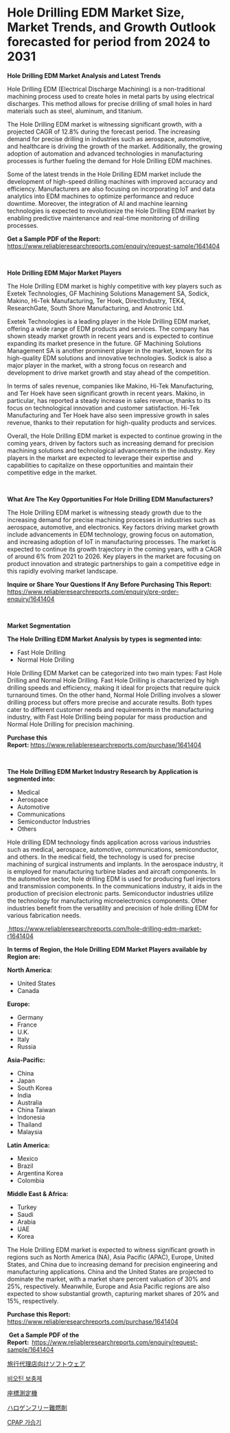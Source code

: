 <p><h1>Hole Drilling EDM Market Size, Market Trends, and Growth Outlook forecasted for period from 2024 to 2031</h1></p><p><strong>Hole Drilling EDM Market Analysis and Latest Trends</strong></p>
<p><p>Hole Drilling EDM (Electrical Discharge Machining) is a non-traditional machining process used to create holes in metal parts by using electrical discharges. This method allows for precise drilling of small holes in hard materials such as steel, aluminum, and titanium.</p><p>The Hole Drilling EDM market is witnessing significant growth, with a projected CAGR of 12.8% during the forecast period. The increasing demand for precise drilling in industries such as aerospace, automotive, and healthcare is driving the growth of the market. Additionally, the growing adoption of automation and advanced technologies in manufacturing processes is further fueling the demand for Hole Drilling EDM machines.</p><p>Some of the latest trends in the Hole Drilling EDM market include the development of high-speed drilling machines with improved accuracy and efficiency. Manufacturers are also focusing on incorporating IoT and data analytics into EDM machines to optimize performance and reduce downtime. Moreover, the integration of AI and machine learning technologies is expected to revolutionize the Hole Drilling EDM market by enabling predictive maintenance and real-time monitoring of drilling processes.</p></p>
<p><strong>Get a Sample PDF of the Report:&nbsp;</strong> <a href="https://www.reliableresearchreports.com/enquiry/request-sample/1641404">https://www.reliableresearchreports.com/enquiry/request-sample/1641404</a></p>
<p>&nbsp;</p>
<p><strong>Hole Drilling EDM Major Market Players</strong></p>
<p><p>The Hole Drilling EDM market is highly competitive with key players such as Exetek Technologies, GF Machining Solutions Management SA, Sodick, Makino, Hi-Tek Manufacturing, Ter Hoek, DirectIndustry, TEK4, ResearchGate, South Shore Manufacturing, and Anotronic Ltd. </p><p>Exetek Technologies is a leading player in the Hole Drilling EDM market, offering a wide range of EDM products and services. The company has shown steady market growth in recent years and is expected to continue expanding its market presence in the future. GF Machining Solutions Management SA is another prominent player in the market, known for its high-quality EDM solutions and innovative technologies. Sodick is also a major player in the market, with a strong focus on research and development to drive market growth and stay ahead of the competition.</p><p>In terms of sales revenue, companies like Makino, Hi-Tek Manufacturing, and Ter Hoek have seen significant growth in recent years. Makino, in particular, has reported a steady increase in sales revenue, thanks to its focus on technological innovation and customer satisfaction. Hi-Tek Manufacturing and Ter Hoek have also seen impressive growth in sales revenue, thanks to their reputation for high-quality products and services.</p><p>Overall, the Hole Drilling EDM market is expected to continue growing in the coming years, driven by factors such as increasing demand for precision machining solutions and technological advancements in the industry. Key players in the market are expected to leverage their expertise and capabilities to capitalize on these opportunities and maintain their competitive edge in the market.</p></p>
<p>&nbsp;</p>
<p><strong>What Are The Key Opportunities For Hole Drilling EDM Manufacturers?</strong></p>
<p><p>The Hole Drilling EDM market is witnessing steady growth due to the increasing demand for precise machining processes in industries such as aerospace, automotive, and electronics. Key factors driving market growth include advancements in EDM technology, growing focus on automation, and increasing adoption of IoT in manufacturing processes. The market is expected to continue its growth trajectory in the coming years, with a CAGR of around 6% from 2021 to 2026. Key players in the market are focusing on product innovation and strategic partnerships to gain a competitive edge in this rapidly evolving market landscape.</p></p>
<p><strong>Inquire or Share Your Questions If Any Before Purchasing This Report:</strong> <a href="https://www.reliableresearchreports.com/enquiry/pre-order-enquiry/1641404">https://www.reliableresearchreports.com/enquiry/pre-order-enquiry/1641404</a></p>
<p>&nbsp;</p>
<p><strong>Market Segmentation</strong></p>
<p><strong>The Hole Drilling EDM Market Analysis by types is segmented into:</strong></p>
<p><ul><li>Fast Hole Drilling</li><li>Normal Hole Drilling</li></ul></p>
<p><p>Hole Drilling EDM Market can be categorized into two main types: Fast Hole Drilling and Normal Hole Drilling. Fast Hole Drilling is characterized by high drilling speeds and efficiency, making it ideal for projects that require quick turnaround times. On the other hand, Normal Hole Drilling involves a slower drilling process but offers more precise and accurate results. Both types cater to different customer needs and requirements in the manufacturing industry, with Fast Hole Drilling being popular for mass production and Normal Hole Drilling for precision machining.</p></p>
<p><strong>Purchase this Report:&nbsp;</strong><a href="https://www.reliableresearchreports.com/purchase/1641404">https://www.reliableresearchreports.com/purchase/1641404</a></p>
<p>&nbsp;</p>
<p><strong>The Hole Drilling EDM Market Industry Research by Application is segmented into:</strong></p>
<p><ul><li>Medical</li><li>Aerospace</li><li>Automotive</li><li>Communications</li><li>Semiconductor Industries</li><li>Others</li></ul></p>
<p><p>Hole drilling EDM technology finds application across various industries such as medical, aerospace, automotive, communications, semiconductor, and others. In the medical field, the technology is used for precise machining of surgical instruments and implants. In the aerospace industry, it is employed for manufacturing turbine blades and aircraft components. In the automotive sector, hole drilling EDM is used for producing fuel injectors and transmission components. In the communications industry, it aids in the production of precision electronic parts. Semiconductor industries utilize the technology for manufacturing microelectronics components. Other industries benefit from the versatility and precision of hole drilling EDM for various fabrication needs.</p></p>
<p><a href="https://www.reliableresearchreports.com/hole-drilling-edm-market-r1641404">&nbsp;https://www.reliableresearchreports.com/hole-drilling-edm-market-r1641404</a></p>
<p><strong>In terms of Region, the Hole Drilling EDM Market Players available by Region are:</strong></p>
<p>
    <p> <strong> North America: </strong>
        <ul>
            <li>United States</li>
            <li>Canada</li>
        </ul>
        </p> 
    <p> <strong> Europe: </strong>
        <ul>
            <li>Germany</li>
            <li>France</li>
            <li>U.K.</li>
            <li>Italy</li>
            <li>Russia</li>
        </ul>
        </p> 
    <p> <strong> Asia-Pacific: </strong>
        <ul>
            <li>China</li>
            <li>Japan</li>
            <li>South Korea</li>
            <li>India</li>
            <li>Australia</li>
            <li>China Taiwan</li>
            <li>Indonesia</li>
            <li>Thailand</li>
            <li>Malaysia</li>
        </ul>
        </p> 
    <p> <strong> Latin America: </strong>
        <ul>
            <li>Mexico</li>
            <li>Brazil</li>
            <li>Argentina Korea</li>
            <li>Colombia</li>
        </ul>
        </p> 
    <p> <strong> Middle East & Africa: </strong>
        <ul>
            <li>Turkey</li>
            <li>Saudi</li>
            <li>Arabia</li>
            <li>UAE</li>
            <li>Korea</li>
        </ul>
    </p>
    </p>
<p><p>The Hole Drilling EDM market is expected to witness significant growth in regions such as North America (NA), Asia Pacific (APAC), Europe, United States, and China due to increasing demand for precision engineering and manufacturing applications. China and the United States are projected to dominate the market, with a market share percent valuation of 30% and 25%, respectively. Meanwhile, Europe and Asia Pacific regions are also expected to show substantial growth, capturing market shares of 20% and 15%, respectively.</p></p>
<p><strong>Purchase this Report: </strong><a href="https://www.reliableresearchreports.com/purchase/1641404">https://www.reliableresearchreports.com/purchase/1641404</a></p>
<p>&nbsp;<strong>Get a Sample PDF of the Report:&nbsp;&nbsp;</strong><a href="https://www.reliableresearchreports.com/enquiry/request-sample/1641404">https://www.reliableresearchreports.com/enquiry/request-sample/1641404</a></p>
<p><strong></strong></p>
<p><p><a href="https://github.com/one-cool-chick/Market-Research-Report-List-1/blob/main/971581537159.md">旅行代理店向けソフトウェア</a></p><p><a href="https://medium.com/@koleledner/%EB%B9%84%EC%98%A4%ED%8B%B4-%EB%B3%B4%EC%B6%A9%EC%A0%9C-%EC%8B%9C%EC%9E%A5-%ED%86%B5%EC%B0%B0-%EC%8B%9C%EC%9E%A5-%EB%8F%99%ED%96%A5-%EC%84%B1%EC%9E%A5%EB%A5%A0-2024%EB%85%84%EB%B6%80%ED%84%B0-2031%EB%85%84%EA%B9%8C%EC%A7%80-%EC%98%88%EC%B8%A1-5ee6fe16d6cb">비오틴 보충제</a></p><p><a href="https://medium.com/@isabeleterson7845/%E5%BA%A7%E6%A8%99%E6%B8%AC%E5%AE%9A%E6%A9%9F%E5%B8%82%E5%A0%B4%E3%82%B7%E3%82%A7%E3%82%A2%E3%81%AE%E6%8E%A8%E7%A7%BB%E3%81%A8%E5%B8%82%E5%A0%B4%E6%88%90%E9%95%B7%E3%83%88%E3%83%AC%E3%83%B3%E3%83%892024%E5%B9%B4%E3%81%8B%E3%82%892031%E5%B9%B4%E3%81%BE%E3%81%A7-59170cb06c03">座標測定機</a></p><p><a href="https://medium.com/@chrispcreem58/%E3%83%8F%E3%83%AD%E3%82%B2%E3%83%B3%E3%83%95%E3%83%AA%E3%83%BC%E3%81%AE%E9%9B%A3%E7%87%83%E5%89%A4%E5%B8%82%E5%A0%B4%E3%82%92%E5%88%86%E6%9E%90%E3%81%99%E3%82%8B-%E3%82%B0%E3%83%AD%E3%83%BC%E3%83%90%E3%83%AB%E7%94%A3%E6%A5%AD%E3%81%AE%E8%A6%96%E7%82%B9%E3%81%A8%E4%BA%88%E6%B8%AC-2024%E5%B9%B4%E3%81%8B%E3%82%892031%E5%B9%B4%E3%81%BE%E3%81%A7-7d8b6545f9cd">ハロゲンフリー難燃剤</a></p><p><a href="https://medium.com/@tarynhermanii/cpap-%EA%B0%80%EC%8A%B5%EA%B8%B0-%EC%8B%9C%EC%9E%A5-%EB%B6%84%EC%84%9D-cagr-%EC%8B%9C%EC%9E%A5-%EC%84%B8%EB%B6%84%ED%99%94-%EB%B0%8F-%EC%84%B8%EA%B3%84-%EC%82%B0%EC%97%85-%EA%B0%9C%EC%9A%94-c82950ff351a">CPAP 가습기</a></p></p>